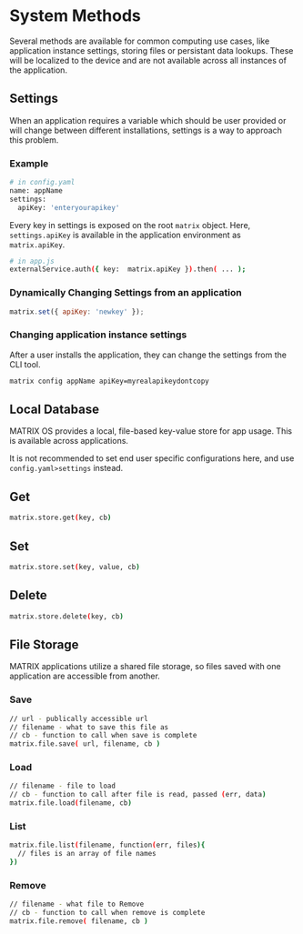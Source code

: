 # System Methods

Several methods are available for common computing use cases, like application instance settings, storing files or persistant data lookups. These will be localized to the device and are not available across all instances of the application.

## Settings

When an application requires a variable which should be user provided or will change between different installations, settings is a way to approach this problem.

### Example

```bash
# in config.yaml
name: appName
settings:
  apiKey: 'enteryourapikey'
```

Every key in settings is exposed on the root `matrix` object. Here, `settings.apiKey` is available in the application environment as `matrix.apiKey`.

```bash
# in app.js
externalService.auth({ key:  matrix.apiKey }).then( ... );
```

### Dynamically Changing Settings from an application
```js
matrix.set({ apiKey: 'newkey' });
```

### Changing application instance settings

After a user installs the application, they can change the settings from the CLI tool.

```bash
matrix config appName apiKey=myrealapikeydontcopy
```


## Local Database

MATRIX OS provides a local, file-based key-value store for app usage. This is available across applications.

It is not recommended to set end user specific configurations here, and use `config.yaml>settings` instead.

## Get

```bash
matrix.store.get(key, cb)
```

## Set

```bash
matrix.store.set(key, value, cb)
```

## Delete

```bash
matrix.store.delete(key, cb)
```

## File Storage

MATRIX applications utilize a shared file storage, so files saved with one application are accessible from another.

### Save

```bash
// url - publically accessible url
// filename - what to save this file as
// cb - function to call when save is complete
matrix.file.save( url, filename, cb )
```

### Load

```bash
// filename - file to load
// cb - function to call after file is read, passed (err, data)
matrix.file.load(filename, cb)
```

### List

```bash
matrix.file.list(filename, function(err, files){
  // files is an array of file names
})
```

### Remove

```bash
// filename - what file to Remove
// cb - function to call when remove is complete
matrix.file.remove( filename, cb )
```
